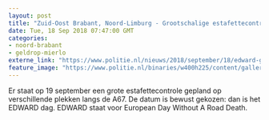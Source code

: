 ```yaml
---
layout: post
title: "Zuid-Oost Brabant, Noord-Limburg - Grootschalige estafettecontrole op de A67"
date: Tue, 18 Sep 2018 07:47:00 GMT
categories: 
- noord-brabant 
- geldrop-mierlo 
externe_link: "https://www.politie.nl/nieuws/2018/september/18/edward-gaat-mono.html"
feature_image: "https://www.politie.nl/binaries/w400h225/content/gallery/politie/nieuws/2018/september/09-ob/edward.jpg"
---
```


Er staat op 19 september een grote estafettecontrole gepland op verschillende plekken langs de A67.  De datum is bewust gekozen: dan is het EDWARD dag. EDWARD staat voor European Day Without A Road Death.
